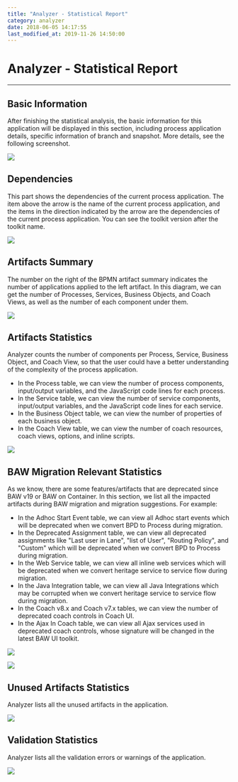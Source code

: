 ```yaml
---
title: "Analyzer - Statistical Report"
category: analyzer
date: 2018-06-05 14:17:55
last_modified_at: 2019-11-26 14:50:00
---
```


# Analyzer - Statistical Report
***

## Basic Information
   
   After finishing the statistical analysis, the basic information for this application will be displayed in this section, including process application details, specific information of branch and snapshot. More details, see the following screenshot.

   ![][basic_info]

  
## Dependencies

   This part shows the dependencies of the current process application. The item above the arrow is the name of the current process application, and the items in the direction indicated by the arrow are the dependencies of the current process application. You can see the toolkit version after the toolkit name. 

   ![][dependencies]

## Artifacts Summary

   The number on the right of the BPMN artifact summary indicates the number of applications applied to the left artifact. In this diagram, we can get the number of Processes, Services, Business Objects, and Coach Views, as well as the number of each component under them.

   ![][bpmn_artifacts_summary]

## Artifacts Statistics

   Analyzer counts the number of components per Process, Service, Business Object, and Coach View, so that the user could have a better understanding of the complexity of the process application.
   - In the Process table, we can view the number of process components, input/output variables, and the JavaScript code lines for each process.
   - In the Service table, we can view the number of service components, input/output variables, and the JavaScript code lines for each service.
   - In the Business Object table, we can view the number of properties of each business object.
   - In the Coach View table, we can view the number of coach resources, coach views, options, and inline scripts.

   ![][bpmn_artifacts_statistic]

## BAW Migration Relevant Statistics
   As we know, there are some features/artifacts that are deprecated since BAW v19 or BAW on Container. In this section, we list all the impacted artifacts during BAW migration and migration suggestions. For example:
   - In the Adhoc Start Event table, we can view all Adhoc start events which will be deprecated when we convert BPD to Process during migration.
   - In the Deprecated Assignment table, we can view all deprecated assignments like "Last user in Lane", "list of User", "Routing Policy", and "Custom" which will be deprecated when we convert BPD to Process during migration.
   - In the Web Service table, we can view all inline web services which will be deprecated when we convert heritage service to service flow during migration.
   - In the Java Integration table, we can view all Java Integrations which may be corrupted when we convert heritage service to service flow during migration.
   - In the Coach v8.x and Coach v7.x tables, we can view the number of deprecated coach controls in Coach UI.
   - In the Ajax In Coach table, we can view all Ajax services used in deprecated coach controls, whose signature will be changed in the latest BAW UI toolkit.

   ![][migrate]

   ![][migrate_container]

## Unused Artifacts Statistics
   
   Analyzer lists all the unused artifacts in the application.

   ![][unused_artifacts]

## Validation Statistics
   
   Analyzer lists all the validation errors or warnings of the application.

   ![][validation]


[basic_info]: ../images/analyzer/basic_info.PNG
[dependencies]: ../images/analyzer/dependencies.PNG
[bpmn_artifacts_summary]: ../images/analyzer/bpmn_artifacts_summary.PNG
[bpmn_artifacts_statistic]: ../images/analyzer/bpmn_artifacts_statistic.PNG
[migrate]: ../images/analyzer/migrate.PNG
[migrate_container]: ../images/analyzer/migrate_container.PNG
[unused_artifacts]: ../images/analyzer/unused_artifacts.PNG
[validation]: ../images/analyzer/validation.PNG